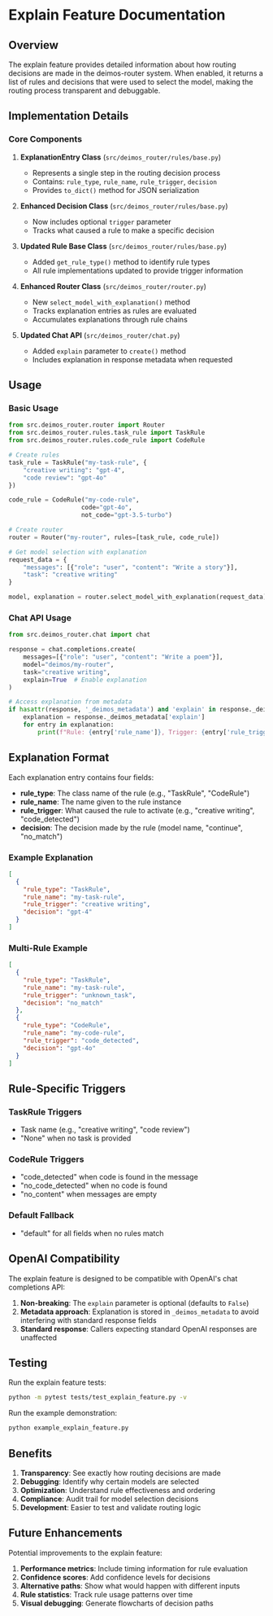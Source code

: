 # Explain Feature Documentation

## Overview

The explain feature provides detailed information about how routing decisions are made in the deimos-router system. When enabled, it returns a list of rules and decisions that were used to select the model, making the routing process transparent and debuggable.

## Implementation Details

### Core Components

1. **ExplanationEntry Class** (`src/deimos_router/rules/base.py`)
   - Represents a single step in the routing decision process
   - Contains: `rule_type`, `rule_name`, `rule_trigger`, `decision`
   - Provides `to_dict()` method for JSON serialization

2. **Enhanced Decision Class** (`src/deimos_router/rules/base.py`)
   - Now includes optional `trigger` parameter
   - Tracks what caused a rule to make a specific decision

3. **Updated Rule Base Class** (`src/deimos_router/rules/base.py`)
   - Added `get_rule_type()` method to identify rule types
   - All rule implementations updated to provide trigger information

4. **Enhanced Router Class** (`src/deimos_router/router.py`)
   - New `select_model_with_explanation()` method
   - Tracks explanation entries as rules are evaluated
   - Accumulates explanations through rule chains

5. **Updated Chat API** (`src/deimos_router/chat.py`)
   - Added `explain` parameter to `create()` method
   - Includes explanation in response metadata when requested

## Usage

### Basic Usage

```python
from src.deimos_router.router import Router
from src.deimos_router.rules.task_rule import TaskRule
from src.deimos_router.rules.code_rule import CodeRule

# Create rules
task_rule = TaskRule("my-task-rule", {
    "creative writing": "gpt-4",
    "code review": "gpt-4o"
})

code_rule = CodeRule("my-code-rule", 
                    code="gpt-4o", 
                    not_code="gpt-3.5-turbo")

# Create router
router = Router("my-router", rules=[task_rule, code_rule])

# Get model selection with explanation
request_data = {
    "messages": [{"role": "user", "content": "Write a story"}],
    "task": "creative writing"
}

model, explanation = router.select_model_with_explanation(request_data)
```

### Chat API Usage

```python
from src.deimos_router.chat import chat

response = chat.completions.create(
    messages=[{"role": "user", "content": "Write a poem"}],
    model="deimos/my-router",
    task="creative writing",
    explain=True  # Enable explanation
)

# Access explanation from metadata
if hasattr(response, '_deimos_metadata') and 'explain' in response._deimos_metadata:
    explanation = response._deimos_metadata['explain']
    for entry in explanation:
        print(f"Rule: {entry['rule_name']}, Trigger: {entry['rule_trigger']}, Decision: {entry['decision']}")
```

## Explanation Format

Each explanation entry contains four fields:

- **rule_type**: The class name of the rule (e.g., "TaskRule", "CodeRule")
- **rule_name**: The name given to the rule instance
- **rule_trigger**: What caused the rule to activate (e.g., "creative writing", "code_detected")
- **decision**: The decision made by the rule (model name, "continue", "no_match")

### Example Explanation

```json
[
  {
    "rule_type": "TaskRule",
    "rule_name": "my-task-rule",
    "rule_trigger": "creative writing",
    "decision": "gpt-4"
  }
]
```

### Multi-Rule Example

```json
[
  {
    "rule_type": "TaskRule",
    "rule_name": "my-task-rule",
    "rule_trigger": "unknown_task",
    "decision": "no_match"
  },
  {
    "rule_type": "CodeRule",
    "rule_name": "my-code-rule",
    "rule_trigger": "code_detected",
    "decision": "gpt-4o"
  }
]
```

## Rule-Specific Triggers

### TaskRule Triggers
- Task name (e.g., "creative writing", "code review")
- "None" when no task is provided

### CodeRule Triggers
- "code_detected" when code is found in the message
- "no_code_detected" when no code is found
- "no_content" when messages are empty

### Default Fallback
- "default" for all fields when no rules match

## OpenAI Compatibility

The explain feature is designed to be compatible with OpenAI's chat completions API:

1. **Non-breaking**: The `explain` parameter is optional (defaults to `False`)
2. **Metadata approach**: Explanation is stored in `_deimos_metadata` to avoid interfering with standard response fields
3. **Standard response**: Callers expecting standard OpenAI responses are unaffected

## Testing

Run the explain feature tests:

```bash
python -m pytest tests/test_explain_feature.py -v
```

Run the example demonstration:

```bash
python example_explain_feature.py
```

## Benefits

1. **Transparency**: See exactly how routing decisions are made
2. **Debugging**: Identify why certain models are selected
3. **Optimization**: Understand rule effectiveness and ordering
4. **Compliance**: Audit trail for model selection decisions
5. **Development**: Easier to test and validate routing logic

## Future Enhancements

Potential improvements to the explain feature:

1. **Performance metrics**: Include timing information for rule evaluation
2. **Confidence scores**: Add confidence levels for decisions
3. **Alternative paths**: Show what would happen with different inputs
4. **Rule statistics**: Track rule usage patterns over time
5. **Visual debugging**: Generate flowcharts of decision paths
